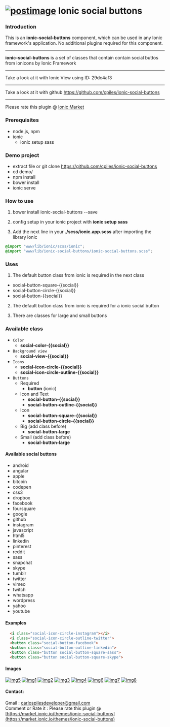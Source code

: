 
# <a href='https://postimg.org/image/c6s5woozz/' target='_blank'><img src='https://s19.postimg.org/c6s5woozz/logo.png' border='0' alt='postimage'/></a> Ionic social buttons

### Introduction

This is an **ionic-social-buttons** component, which can be used in any Ionic framework's application. No additional plugins required for this component.
***
**ionic-social-buttons** is a set of classes that contain contain social buttos from ionicons by Ionic Framework
 ***
 Take a look at it with Ionic View using ID: 29dc4af3
 ***
 Take a look at it with github https://github.com/cpiles/ionic-social-buttons
 ***
 Please rate this plugin @ [Ionic Market](https://market.ionic.io/themes/ionic-social-buttons)

### Prerequisites

* node.js, npm
* ionic
  - ionic setup sass

### Demo project
  
  * extract file or git clone https://github.com/cpiles/ionic-social-buttons
  * cd demo/
  * npm install
  * bower install
  * ionic serve 

### How to use

1. bower install ionic-social-buttons --save

2. config setup in your ionic project with **ionic setup sass**

3. Add the next line in your **./scss/ionic.app.scss**  after importing the library ionic 

```css
@import "www/lib/ionic/scss/ionic";
@import "www/lib/ionic-social-buttons/ionic-social-buttons.scss";
```

### Uses

1. The default button class from ionic is required in the next class
  * social-button-square-{{social}}
  * social-button-circle-{{social}}
  * social-button-{{social}}

2. The default button class from ionic is required for a ionic social button

3. There are classes for large and small buttons


### Available class
  
* `Color`
  * **social-color-{{social}}**
* `Background view `
  * **social-view-{{social}}**
* `Icons`
  * **social-icon-circle-{{social}}**
  * **social-icon-circle-outline-{{social}}**
* `Buttons`
  * Required
    * **button** (ionic)
  * Icon and Text
    * **social-button-{{social}}**
    * **social-button-outline-{{social}}**
  * Icon
    * **social-button-square-{{social}}**
    * **social-button-circle-{{social}}** 
  * Big (add class before)
    * **social-button-large**
  * Small (add class before)
    * **social-button-large**

#### Available social buttons

  * android
  * angular
  * apple
  * bitcoin
  * codepen
  * css3
  * dropbox
  * facebook
  * foursquare
  * google
  * github
  * instagram
  * javascript
  * html5
  * linkedin
  * pinterest
  * reddit
  * sass
  * snapchat
  * skype
  * tumblr
  * twitter
  * vimeo
  * twitch
  * whatsapp
  * wordpress
  * yahoo
  * youtube

#### Examples

```html
  <i class="social-icon-circle-instagram"></i>
  <i class="social-icon-circle-outline-twitter">
  <button class="social-button-facebook">
  <button class="social-button-outline-linkedin">
  <button class="button social-button-square-sass">
  <button class="button social-button-square-skype">
```

#### Images



<a href="https://postimg.org/image/4x2008l1r/" target="_blank"><img src="https://s19.postimg.org/4x2008l1r/img5.jpg" alt="img5"/></a>
<a href="https://postimg.org/image/vd0rm4g3z/" target="_blank"><img src="https://s19.postimg.org/vd0rm4g3z/img1.jpg" alt="img1"/></a>
<a href="https://postimg.org/image/ob2tzxci7/" target="_blank"><img src="https://s19.postimg.org/ob2tzxci7/img2.jpg" alt="img2"/></a>
<a href="https://postimg.org/image/gwdi7jqmn/" target="_blank"><img src="https://s19.postimg.org/gwdi7jqmn/img3.jpg" alt="img3"/></a>
<a href="https://postimg.org/image/6atmvjkb3/" target="_blank"><img src="https://s19.postimg.org/6atmvjkb3/img4.jpg" alt="img4"/></a>
<a href="https://postimg.org/image/e646actxr/" target="_blank"><img src="https://s19.postimg.org/e646actxr/img6.jpg" alt="img6"/></a>
<a href="https://postimg.org/image/o4tqaksr3/" target="_blank"><img src="https://s19.postimg.org/o4tqaksr3/img7.jpg" alt="img7"/></a>
<a href="https://postimg.org/image/ovmggcv4f/" target="_blank"><img src="https://s19.postimg.org/ovmggcv4f/img8.jpg" alt="img8"/></a>


#### Contact:

Gmail : carlospilesdeveloper@gmail.com <br />
Comment or Rate it :  Please rate this plugin @ [https://market.ionic.io/themes/ionic-social-buttons](https://market.ionic.io/themes/ionic-social-buttons)

 
